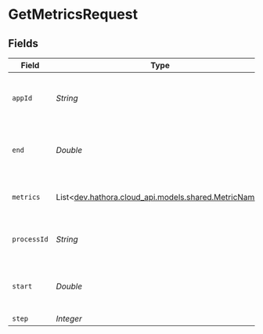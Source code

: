 # GetMetricsRequest


## Fields

| Field                                                                                     | Type                                                                                      | Required                                                                                  | Description                                                                               | Example                                                                                   |
| ----------------------------------------------------------------------------------------- | ----------------------------------------------------------------------------------------- | ----------------------------------------------------------------------------------------- | ----------------------------------------------------------------------------------------- | ----------------------------------------------------------------------------------------- |
| `appId`                                                                                   | *String*                                                                                  | :heavy_check_mark:                                                                        | N/A                                                                                       | app-af469a92-5b45-4565-b3c4-b79878de67d2                                                  |
| `end`                                                                                     | *Double*                                                                                  | :heavy_minus_sign:                                                                        | Unix timestamp. Default is current time.                                                  |                                                                                           |
| `metrics`                                                                                 | List<[dev.hathora.cloud_api.models.shared.MetricName](../../models/shared/MetricName.md)> | :heavy_minus_sign:                                                                        | Available metrics to query over time.                                                     |                                                                                           |
| `processId`                                                                               | *String*                                                                                  | :heavy_check_mark:                                                                        | N/A                                                                                       | cbfcddd2-0006-43ae-996c-995fff7bed2e                                                      |
| `start`                                                                                   | *Double*                                                                                  | :heavy_minus_sign:                                                                        | Unix timestamp. Default is -1 hour from `end`.                                            |                                                                                           |
| `step`                                                                                    | *Integer*                                                                                 | :heavy_minus_sign:                                                                        | N/A                                                                                       |                                                                                           |